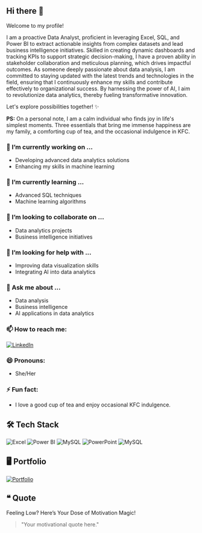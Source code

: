 ## Hi there 👋

<!--
**Sravanthi-Duddeti/Sravanthi-Duddeti** is a ✨ _special_ ✨ repository because its `README.md` (this file) appears on your GitHub profile.

Here are some ideas to get you started:

- 🔭 I’m currently working on ...
- 🌱 I’m currently learning ...
- 👯 I’m looking to collaborate on ...
- 🤔 I’m looking for help with ...
- 💬 Ask me about ...
- 📫 How to reach me: ...
- 😄 Pronouns: ...
- ⚡ Fun fact: ...
-->

Welcome to my profile!

I am a proactive Data Analyst, proficient in leveraging Excel, SQL, and Power BI to extract actionable insights from complex datasets and lead business intelligence initiatives. Skilled in creating dynamic dashboards and tracking KPIs to support strategic decision-making, I have a proven ability in stakeholder collaboration and meticulous planning, which drives impactful outcomes. As someone deeply passionate about data analysis, I am committed to staying updated with the latest trends and technologies in the field, ensuring that I continuously enhance my skills and contribute effectively to organizational success. By harnessing the power of AI, I aim to revolutionize data analytics, thereby fueling transformative innovation.

Let's explore possibilities together! ✨

**PS:** On a personal note, I am a calm individual who finds joy in life's simplest moments. Three essentials that bring me immense happiness are my family, a comforting cup of tea, and the occasional indulgence in KFC.

### 🔭 I’m currently working on ...
- Developing advanced data analytics solutions
- Enhancing my skills in machine learning

### 🌱 I’m currently learning ...
- Advanced SQL techniques
- Machine learning algorithms

### 👯 I’m looking to collaborate on ...
- Data analytics projects
- Business intelligence initiatives

### 🤔 I’m looking for help with ...
- Improving data visualization skills
- Integrating AI into data analytics

### 💬 Ask me about ...
- Data analysis
- Business intelligence
- AI applications in data analytics

### 📫 How to reach me:
[![LinkedIn](https://img.shields.io/badge/-LinkedIn-0A66C2?style=for-the-badge&logo=linkedin&logoColor=white)](https://www.linkedin.com/in/your-linkedin-profile)

### 😄 Pronouns:
- She/Her

### ⚡ Fun fact:
- I love a good cup of tea and enjoy occasional KFC indulgence.

## 🛠️ Tech Stack
![Excel](https://img.shields.io/badge/-Microsoft%20Excel-217346?style=for-the-badge&logo=microsoft-excel&logoColor=white)
![Power BI](https://img.shields.io/badge/-Power%20BI-F2C811?style=for-the-badge&logo=power-bi&logoColor=black)
![MySQL](https://img.shields.io/badge/-MySQL-4479A1?style=for-the-badge&logo=mysql&logoColor=white)
![PowerPoint](https://img.shields.io/badge/-Microsoft%20PowerPoint-B7472A?style=for-the-badge&logo=microsoft-powerpoint&logoColor=white)
![MySQL](https://img.shields.io/badge/-MySQL-4479A1?style=for-the-badge&logo=mysql&logoColor=white)

## 🖥️ Portfolio
[![Portfolio](https://img.shields.io/badge/-Portfolio-000000?style=for-the-badge&logo=about-dot-me&logoColor=white)](https://yourportfolio.com)

## ❝ Quote
Feeling Low? Here’s Your Dose of Motivation Magic!

> "Your motivational quote here."
